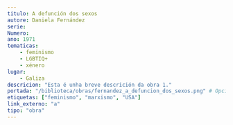 ```yaml
---
titulo: A defunción dos sexos
autore: Daniela Fernández
serie:
Numero:
ano: 1971
tematicas:
    - feminismo
    - LGBTIQ+
    - xénero
lugar:
    - Galiza
descricion: "Esta é unha breve descrición da obra 1."
portada: "/biblioteca/obras/fernandez_a_defuncion_dos_sexos.png" # Opcional, imaxe da portada
etiquetas: ["feminismo", "marxismo", "USA"]
link_externo: "a"
tipo: "obra"
---
```

